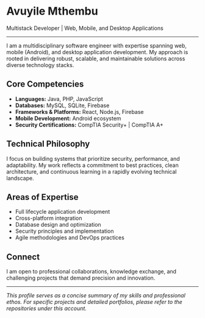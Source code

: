 # Avuyile Mthembu

Multistack Developer | Web, Mobile, and Desktop Applications

---

I am a multidisciplinary software engineer with expertise spanning web, mobile (Android), and desktop application development. My approach is rooted in delivering robust, scalable, and maintainable solutions across diverse technology stacks.

## Core Competencies

- **Languages:** Java, PHP, JavaScript  
- **Databases:** MySQL, SQLite, Firebase  
- **Frameworks & Platforms:** React, Node.js, Firebase  
- **Mobile Development:** Android ecosystem  
- **Security Certifications:** CompTIA Security+ | CompTIA A+  

## Technical Philosophy

I focus on building systems that prioritize security, performance, and adaptability. My work reflects a commitment to best practices, clean architecture, and continuous learning in a rapidly evolving technical landscape.

## Areas of Expertise

- Full lifecycle application development  
- Cross-platform integration  
- Database design and optimization  
- Security principles and implementation  
- Agile methodologies and DevOps practices  

## Connect

I am open to professional collaborations, knowledge exchange, and challenging projects that demand precision and innovation.

---

*This profile serves as a concise summary of my skills and professional ethos. For specific projects and detailed portfolios, please refer to the repositories under this account.*
